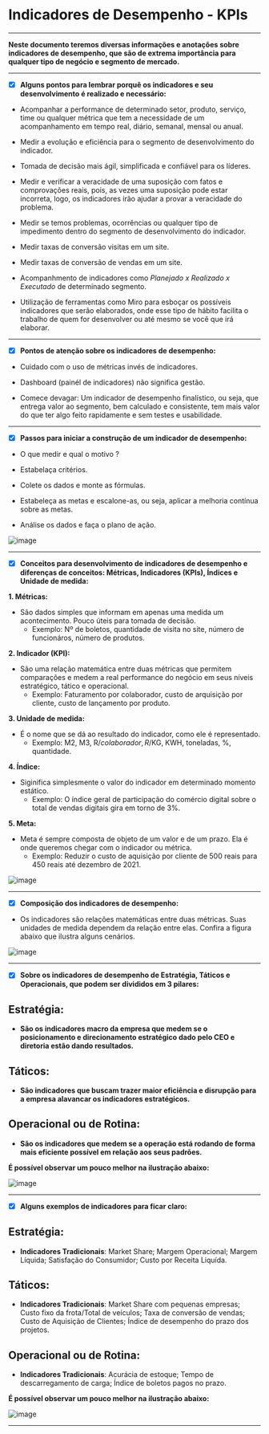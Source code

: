 # Indicadores de Desempenho - KPIs

---

**Neste documento teremos diversas informações e anotações sobre indicadores de desempenho, que são de extrema importância para qualquer tipo de negócio e segmento de mercado.**

---

- [x] **Alguns pontos para lembrar porquê os indicadores e seu desenvolvimento é realizado e necessário:**

 - Acompanhar a performance de determinado setor, produto, serviço, time ou qualquer métrica que tem a necessidade de um acompanhamento em tempo real, diário, semanal, mensal ou anual.
 
 - Medir a evolução e eficiência para o segmento de desenvolvimento do indicador.
 
 - Tomada de decisão mais ágil, simplificada e confiável para os líderes.

 - Medir e verificar a veracidade de uma suposição com fatos e comprovações reais, pois, as vezes uma suposição pode estar incorreta, logo, os indicadores irão ajudar a provar a veracidade do problema.
 
 - Medir se temos problemas, ocorrências ou qualquer tipo de impedimento dentro do segmento de desenvolvimento do indicador.

 - Medir taxas de conversão visitas em um site.
 
 - Medir taxas de conversão de vendas em um site.
 
 - Acompanhmento de indicadores como _Planejado x Realizado x Executado_ de determinado segmento.
 
 - Utilização de ferramentas como Miro para esboçar os possíveis indicadores que serão elaborados, onde esse tipo de hábito facilita o trabalho de quem for desenvolver ou até mesmo se você que irá elaborar.

---

- [x] **Pontos de atenção sobre os indicadores de desempenho:**

 - Cuidado com o uso de métricas invés de indicadores.

 - Dashboard (painél de indicadores) não significa gestão.

 - Comece devagar: Um indicador de desempenho finalístico, ou seja, que entrega valor ao segmento, bem calculado e consistente, tem mais valor do que ter algo feito rapidamente e sem testes e usabilidade.

--- 

- [x] **Passos para iniciar a construção de um indicador de desempenho:**

 - O que medir e qual o motivo ?
 
 - Estabelaça critérios.
 
 - Colete os dados e monte as fórmulas.
 
 - Estabeleça as metas e escalone-as, ou seja, aplicar a melhoria contínua sobre as metas.
 
 - Análise os dados e faça o plano de ação.
 
 ![image](https://user-images.githubusercontent.com/57469401/137635020-20c8a747-13cb-460f-924e-83c8730d1e42.png)

---

- [x] **Conceitos para desenvolvimento de indicadores de desempenho e diferenças de conceitos: Métricas, Indicadores (KPIs), Índices e Unidade de medida:**

**1. Métricas:**
   - São dados simples que informam em apenas uma medida um acontecimento. Pouco úteis para tomada de decisão.
     - Exemplo: Nº de boletos, quantidade de visita no site, número de funcionáros, número de produtos.
 
**2. Indicador (KPI):**
   - São uma relação matemática entre duas métricas que permitem comparações e medem a real performance do negócio em seus níveis estratégico, tático e operacional.
     - Exemplo: Faturamento por colaborador, custo de arquisição por cliente, custo de lançamento por produto.

**3. Unidade de medida:**
   - É o nome que se dá ao resultado do indicador, como ele é representado.
     - Exemplo: M2, M3, R$/colaborador, R$/KG, KWH, toneladas, %, quantidade.

**4. Índice:**
   - Siginifica simplesmente o valor do indicador em determinado momento estático.
     - Exemplo: O índice geral de participação do comércio digital sobre o total de vendas digitais gira em torno de 3%.

**5. Meta:**
   - Meta é sempre composta de objeto de um valor e de um prazo. Ela é onde queremos chegar com o indicador ou métrica.
     - Exemplo: Reduzir o custo de aquisição por cliente de 500 reais para 450 reais até dezembro de 2021.

![image](https://user-images.githubusercontent.com/57469401/137638471-97c05c8a-d4f4-4ec4-814c-61918aac851d.png)

---

- [x] **Composição dos indicadores de desempenho:**

- Os indicadores são relações matemáticas entre duas métricas. Suas unidades de medida dependem da relação entre elas. Confira a figura abaixo que ilustra alguns cenários.

![image](https://user-images.githubusercontent.com/57469401/137638748-8331f1e4-b819-447b-b694-9a6c9ceb2d59.png)

---

- [x] **Sobre os indicadores de desempenho de Estratégia, Táticos e Operacionais, que podem ser divididos em 3 pilares:**

## Estratégia:
- **São os indicadores macro da empresa que medem se o posicionamento e direcionamento estratégico dado pelo CEO e diretoria estão dando resultados.**

## Táticos:
- **São indicadores que buscam trazer maior eficiência e disrupção para a empresa alavancar os indicadores estratégicos.**

## Operacional ou de Rotina:
- **São os indicadores que medem se a operação está rodando de forma mais eficiente possível em relação aos seus padrões.**

**É possível observar um pouco melhor na ilustração abaixo:**

![image](https://user-images.githubusercontent.com/57469401/137639444-0ab76341-e809-408c-885a-94fa45b7babf.png)

---

- [x] **Alguns exemplos de indicadores para ficar claro:**

## Estratégia:
- **Indicadores Tradicionais**: Market Share; Margem Operacional; Margem Líquida; Satisfação do Consumidor; Custo por Receita Liquída.

## Táticos:
- **Indicadores Tradicionais**: Market Share com pequenas empresas; Custo fixo da frota/Total de veículos; Taxa de conversão de vendas; Custo de Aquisição de Clientes; Índice de desempenho do prazo dos projetos.

## Operacional ou de Rotina:
- **Indicadores Tradicionais**: Acurácia de estoque; Tempo de descarregamento de carga; Índice de boletos pagos no prazo.

**É possível observar um pouco melhor na ilustração abaixo:**

![image](https://user-images.githubusercontent.com/57469401/137639695-54eb8483-a0bb-4c8e-89d1-64d06afec1b6.png)

---



